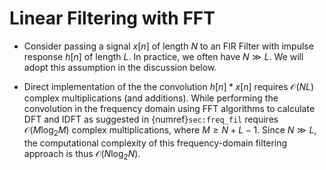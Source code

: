 # Linear Filtering with FFT

* Consider passing a signal $x[n]$ of length $N$ to an FIR Filter with
  impulse response $h[n]$ of length $L$. In practice, we often have $N
  \gg L$. We will adopt this assumption in the discussion below.

* Direct implementation of the the convolution $h[n]*x[n]$ requires
  $\mathcal{O}(NL)$ complex multiplications (and additions). While
  performing the convolution in the frequency domain using  FFT algorithms
  to calculate DFT and IDFT as suggested in {numref}`sec:freq_fil`
  requires $\mathcal{O}(M\log_2 M)$ complex multiplications, where $M
  \geq N+L-1$. Since $N \gg L$, the computational complexity of this
  frequency-domain filtering approach is thus $\mathcal{O}(N\log_2 N)$.
